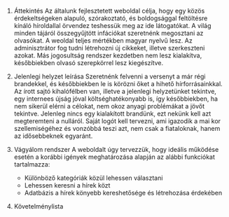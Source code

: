 1. Áttekintés
    Az általunk fejlesztetett weboldal célja, hogy egy közös érdekeltségeken alapuló, szórakoztató, és boldogsággal feltöltésre kínáló híroldallal örvendez teshessük meg az ide látogatókat. 
    A világ minden tájáról összegyűjtött infációkat szeretnénk megosztani az olvasókat.
    A weoldal teljes mértékben magyar nyelvű lesz.
    Az adminisztrátor fog tudni létrehozni új cikkeket, illetve szerkeszteni azokat. Más jogosultság rendszer kezdetben nem lesz kialakítva, későbbiekben olvasó szerepkörrel lesz kiegészítve.

2. Jelenlegi helyzet leírása
    Szeretnénk felvenni a versenyt a már régi brandekkel, és későbbiekben le is körözni őket a hihető hírforrásainkkal. 
    Az írott sajtó kihalófélben van, illetve a jelenlegi helyzetünket tekintve, egy internees újság jóval költséghatékonyabb is, így későbbiekben, ha nem sikerül elérni a célokat, nem okoz anyagi problémákat a jövőt tekintve. 
    Jelenleg nincs egy kialakított brandünk, ezt nekünk kell azt megteremteni a nulláról. Saját logót kell tervezni, ami igazodik a mai kor szellemiségéhez és vonzóbbá teszi azt, nem csak a fiataloknak, hanem az idősebbeknek egyaránt. 

3. Vágyálom rendszer
    A weboldalt úgy tervezzük, hogy ideális működése esetén a korábbi igények meghatározása alapján az alábbi funkciókat tartalmazza:
    - Különböző kategóriák közül lehessen választani
    - Lehessen keresni a hírek közt
    - Adatbázis a hírek könyebb kereshetősége és létrehozása érdekében

4. Követelménylista
    